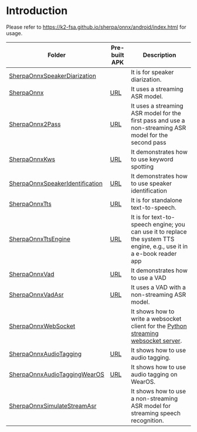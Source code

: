 # Introduction

Please refer to
https://k2-fsa.github.io/sherpa/onnx/android/index.html
for usage.

|Folder| Pre-built APK | Description|
|------|---------------|-------------|
|[SherpaOnnxSpeakerDiarization](./SherpaOnnxSpeakerDiarization)| | It is for speaker diarization.|
|[SherpaOnnx](./SherpaOnnx)| [URL](https://k2-fsa.github.io/sherpa/onnx/android/apk.html)| It uses a streaming ASR model.|
|[SherpaOnnx2Pass](./SherpaOnnx2Pass)|[URL](https://k2-fsa.github.io/sherpa/onnx/android/apk-2pass.html)| It uses a streaming ASR model for the first pass and use a non-streaming ASR model for the second pass|
|[SherpaOnnxKws](./SherpaOnnxKws)|[URL](https://k2-fsa.github.io/sherpa/onnx/kws/apk.html)| It demonstrates how to use keyword spotting|
|[SherpaOnnxSpeakerIdentification](./SherpaOnnxSpeakerIdentification)|[URL](https://k2-fsa.github.io/sherpa/onnx/speaker-identification/apk.html)| It demonstrates how to use speaker identification|
|[SherpaOnnxTts](./SherpaOnnxTts)|[URL](https://k2-fsa.github.io/sherpa/onnx/tts/apk.html)| It is for standalone text-to-speech.|
|[SherpaOnnxTtsEngine](./SherpaOnnxTtsEngine)|[URL](https://k2-fsa.github.io/sherpa/onnx/tts/apk-engine.html)| It is for text-to-speech engine; you can use it to replace the system TTS engine, e.g., use it in a e-book reader app|
|[SherpaOnnxVad](./SherpaOnnxVad)|[URL](https://k2-fsa.github.io/sherpa/onnx/vad/apk.html)| It demonstrates how to use a VAD|
|[SherpaOnnxVadAsr](./SherpaOnnxVadAsr)|[URL](https://k2-fsa.github.io/sherpa/onnx/vad/apk-asr.html)| It uses a VAD with a non-streaming ASR model.|
|[SherpaOnnxWebSocket](./SherpaOnnxWebSocket)| |It shows how to write a websocket client for the [Python streaming websocket server](https://github.com/k2-fsa/sherpa-onnx/blob/master/python-api-examples/streaming_server.py).|
|[SherpaOnnxAudioTagging](./SherpaOnnxAudioTagging)|[URL](https://k2-fsa.github.io/sherpa/onnx/audio-tagging/apk.html)| It shows how to use audio tagging.|
|[SherpaOnnxAudioTaggingWearOS](./SherpaOnnxAudioTagging)|[URL](https://k2-fsa.github.io/sherpa/onnx/audio-tagging/apk-wearos.html)| It shows how to use audio tagging on WearOS.|
|[SherpaOnnxSimulateStreamAsr](./SherpaOnnxSimulateStreamAsr)|| It shows how to use a non-streaming ASR model for streaming speech recognition.|
